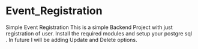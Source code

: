 # Event_Registration
Simple Event Registration 
This is a simple Backend Project with just registration of user.
Install the required modules and setup your postgre sql .
In future I will be adding Update and Delete options.
